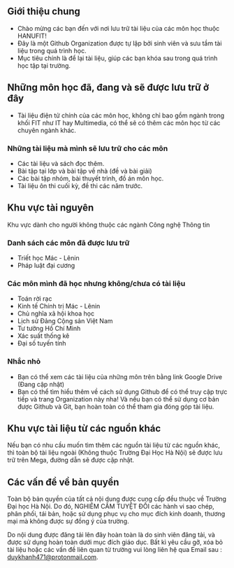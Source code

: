 ## Giới thiệu chung
- Chào mừng các bạn đến với nơi lưu trữ tài liệu của các môn học thuộc HANUFIT!
- Đây là một Github Organization được tự lập bởi sinh viên và sưu tầm tài liệu trong quá trình học.
- Mục tiêu chính là để lại tài liệu, giúp các bạn khóa sau trong quá trình học tập tại trường.

## Những môn học đã, đang và sẽ được lưu trữ ở đây
- Tài liệu điện tử chính của các môn học, không chỉ bao gồm ngành trong khối FIT như IT hay Multimedia, có thể sẽ có thêm các môn học từ các chuyên ngành khác.

### Những tài liệu mà mình sẽ lưu trữ cho các môn
- Các tài liệu và sách đọc thêm.
- Bài tập tại lớp và bài tập về nhà (đề và bài giải)
- Các bài tập nhóm, bài thuyết trình, đồ án môn học.
- Tài liệu ôn thi cuối kỳ, đề thi các năm trước.


## Khu vực tài nguyên
Khu vực dành cho người không thuộc các ngành Công nghệ Thông tin
### Danh sách các môn đã được lưu trữ
- Triết học Mác - Lênin
- Pháp luật đại cương
### Các môn mình đã học nhưng không/chưa có tài liệu
- Toán rời rạc
- Kinh tế Chính trị Mác - Lênin
- Chủ nghĩa xã hội khoa học
- Lịch sử Đảng Cộng sản Việt Nam
- Tư tưởng Hồ Chí Minh
- Xác suất thống kê
- Đại số tuyến tính

### Nhắc nhỏ
- Bạn có thể xem các tài liệu của những môn trên bằng link Google Drive (Đang cập nhật)
- Bạn có thể tìm hiểu thêm về cách sử dụng Github để có thể truy cập trực tiếp và trang Organization này nha! Và nếu bạn có thể sử dụng cơ bản được Github và Git, bạn hoàn toàn có thể tham gia đóng góp tài liệu.

## Khu vực tài liệu từ các nguồn khác
Nếu bạn có nhu cầu muốn tìm thêm các nguồn tài liệu từ các nguồn khác, thì toàn bộ tài liệu ngoài (Không thuộc Trường Đại Học Hà Nội) sẽ được lưu trữ trên Mega, đường dẫn sẽ được cập nhật.

##  Các vấn đề về bản quyền
Toàn bộ bản quyền của tất cả nội dung được cung cấp đều thuộc về Trường Đại học Hà Nội. Do đó, NGHIÊM CẤM TUYỆT ĐỐI các hành vi sao chép, phân phối, tái bản, hoặc sử dụng phục vụ cho mục đích kinh doanh, thương mại mà không được sự đồng ý của trường.

Do nội dung được đăng tải lên đây hoàn toàn là do sinh viên đăng tải, và được sử dụng hoàn toàn dưới mục đích giáo dục. Bất kì yêu cầu gỡ, xóa bỏ tài liệu hoặc các vấn đề liên quan từ trường vui lòng liên hệ qua Email sau : duykhanh471@protonmail.com. 